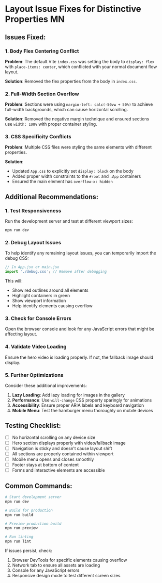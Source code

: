 # Layout Issue Fixes for Distinctive Properties MN

## Issues Fixed:

### 1. Body Flex Centering Conflict
**Problem**: The default Vite `index.css` was setting the body to `display: flex` with `place-items: center`, which conflicted with your normal document flow layout.

**Solution**: Removed the flex properties from the body in `index.css`.

### 2. Full-Width Section Overflow
**Problem**: Sections were using `margin-left: calc(-50vw + 50%)` to achieve full-width backgrounds, which can cause horizontal scrolling.

**Solution**: Removed the negative margin technique and ensured sections use `width: 100%` with proper container styling.

### 3. CSS Specificity Conflicts
**Problem**: Multiple CSS files were styling the same elements with different properties.

**Solution**: 
- Updated `App.css` to explicitly set `display: block` on the body
- Added proper width constraints to the `#root` and `.App` containers
- Ensured the main element has `overflow-x: hidden`

## Additional Recommendations:

### 1. Test Responsiveness
Run the development server and test at different viewport sizes:
```bash
npm run dev
```

### 2. Debug Layout Issues
To help identify any remaining layout issues, you can temporarily import the debug CSS:

```jsx
// In App.jsx or main.jsx
import './debug.css'; // Remove after debugging
```

This will:
- Show red outlines around all elements
- Highlight containers in green
- Show viewport information
- Help identify elements causing overflow

### 3. Check for Console Errors
Open the browser console and look for any JavaScript errors that might be affecting layout.

### 4. Validate Video Loading
Ensure the hero video is loading properly. If not, the fallback image should display.

### 5. Further Optimizations
Consider these additional improvements:

1. **Lazy Loading**: Add lazy loading for images in the gallery
2. **Performance**: Use `will-change` CSS property sparingly for animations
3. **Accessibility**: Ensure proper ARIA labels and keyboard navigation
4. **Mobile Menu**: Test the hamburger menu thoroughly on mobile devices

## Testing Checklist:

- [ ] No horizontal scrolling on any device size
- [ ] Hero section displays properly with video/fallback image
- [ ] Navigation is sticky and doesn't cause layout shift
- [ ] All sections are properly contained within viewport
- [ ] Mobile menu opens and closes smoothly
- [ ] Footer stays at bottom of content
- [ ] Forms and interactive elements are accessible

## Common Commands:

```bash
# Start development server
npm run dev

# Build for production
npm run build

# Preview production build
npm run preview

# Run linting
npm run lint
```

If issues persist, check:
1. Browser DevTools for specific elements causing overflow
2. Network tab to ensure all assets are loading
3. Console for any JavaScript errors
4. Responsive design mode to test different screen sizes